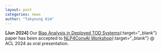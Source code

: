```yaml
---
layout: post
categories: news
author: "Takyoung Kim"
---
```


<strong style="font-weight:600">[Jun 2024]</strong> Our [Bias Analysis in Deployed TOD Systems](https://arxiv.org/abs/2305.13857){:target="_blank"} paper has been accepted to [NLP4ConvAI Workshop](https://sites.google.com/view/6thnlp4convai){:target="_blank"} @ ACL 2024 as oral presentation.